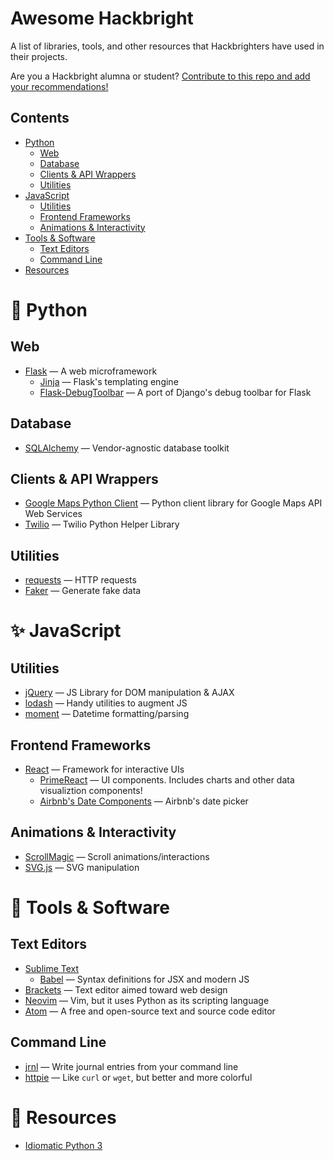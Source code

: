 # Awesome Hackbright

A list of libraries, tools, and other resources that Hackbrighters have used in
their projects.

Are you a Hackbright alumna or student?
[Contribute to this repo and add your recommendations!](https://github.com/atrnh/awesome-hackbright/wiki)

## Contents
- [Python](#-python)
  - [Web](#web)
  - [Database](#database)
  - [Clients &amp; API Wrappers](#clients--api-wrappers)
  - [Utilities](#utilities)
- [JavaScript](#-javascript)
  - [Utilities](#utilities-1)
  - [Frontend Frameworks](#frontend-frameworks)
  - [Animations &amp; Interactivity](#animations--interactivity)
- [Tools &amp; Software](#-tools--software)
  - [Text Editors](#text-editors)
  - [Command Line](#command-line)
- [Resources](#-resources)

# 🐍 Python

## Web
- [Flask](http://flask.pocoo.org/) &mdash; A web microframework
  - [Jinja](http://jinja.pocoo.org/) &mdash; Flask's templating engine
  - [Flask-DebugToolbar](http://github.com/mgood/flask-debugtoolbar/) &mdash; A port of
    Django's debug toolbar for Flask
    
## Database
- [SQLAlchemy](https://www.sqlalchemy.org/) &mdash; Vendor-agnostic database toolkit

## Clients &amp; API Wrappers
- [Google Maps Python Client](https://github.com/googlemaps/google-maps-services-python)
  &mdash; Python client library for Google Maps API Web Services
- [Twilio](https://www.twilio.com/docs/libraries/python) &mdash; Twilio Python Helper Library 
  
## Utilities
- [requests](http://docs.python-requests.org/en/master/) &mdash; HTTP requests
- [Faker](https://faker.readthedocs.io/en/stable/) &mdash; Generate fake data

# ✨ JavaScript

## Utilities
- [jQuery](https://jquery.com/) &mdash; JS Library for DOM manipulation & AJAX
- [lodash](https://lodash.com/) &mdash; Handy utilities to augment JS
- [moment](https://momentjs.com/) &mdash; Datetime formatting/parsing

## Frontend Frameworks
- [React](https://reactjs.org/) &mdash; Framework for interactive UIs
  - [PrimeReact](https://www.primefaces.org/primereact/#/) &mdash; UI components.
    Includes charts and other data visualiztion components!
  - [Airbnb's Date Components](https://github.com/airbnb/react-dates) &mdash; Airbnb's
    date picker

## Animations &amp; Interactivity
- [ScrollMagic](http://scrollmagic.io/) &mdash; Scroll animations/interactions
- [SVG.js](https://svgjs.com/docs/2.7/) &mdash; SVG manipulation

# 🍴 Tools &amp; Software

## Text Editors
- [Sublime Text](https://www.sublimetext.com/)
  - [Babel](https://packagecontrol.io/packages/Babel) &mdash; Syntax definitions for JSX and modern JS
- [Brackets](http://brackets.io/) &mdash; Text editor aimed toward web design
- [Neovim](https://neovim.io/) &mdash; Vim, but it uses Python as its scripting language
- [Atom](https://atom.io/) &mdash; A free and open-source text and source code editor

## Command Line
- [jrnl](http://jrnl.sh/) &mdash; Write journal entries from your command line
- [httpie](https://httpie.org/) &mdash; Like `curl` or `wget`, but better and more colorful

# 🍎 Resources
- [Idiomatic Python 3](https://github.com/jerry-git/learn-python3#idiomatic-python)
